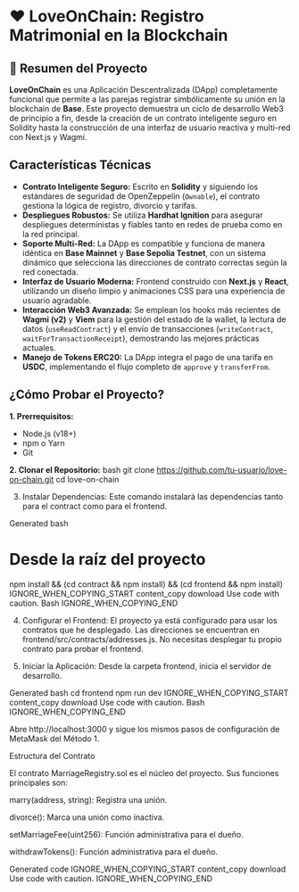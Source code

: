 # ❤️ LoveOnChain: Registro Matrimonial en la Blockchain

## 📄 Resumen del Proyecto

**LoveOnChain** es una Aplicación Descentralizada (DApp) completamente funcional que permite a las parejas registrar simbólicamente su unión en la blockchain de **Base**. Este proyecto demuestra un ciclo de desarrollo Web3 de principio a fin, desde la creación de un contrato inteligente seguro en Solidity hasta la construcción de una interfaz de usuario reactiva y multi-red con Next.js y Wagmi.


##  Características Técnicas

- **Contrato Inteligente Seguro:** Escrito en **Solidity** y siguiendo los estándares de seguridad de OpenZeppelin (`Ownable`), el contrato gestiona la lógica de registro, divorcio y tarifas.
- **Despliegues Robustos:** Se utiliza **Hardhat Ignition** para asegurar despliegues deterministas y fiables tanto en redes de prueba como en la red principal.
- **Soporte Multi-Red:** La DApp es compatible y funciona de manera idéntica en **Base Mainnet** y **Base Sepolia Testnet**, con un sistema dinámico que selecciona las direcciones de contrato correctas según la red conectada.
- **Interfaz de Usuario Moderna:** Frontend construido con **Next.js** y **React**, utilizando un diseño limpio y animaciones CSS para una experiencia de usuario agradable.
- **Interacción Web3 Avanzada:** Se emplean los hooks más recientes de **Wagmi (v2)** y **Viem** para la gestión del estado de la wallet, la lectura de datos (`useReadContract`) y el envío de transacciones (`writeContract`, `waitForTransactionReceipt`), demostrando las mejores prácticas actuales.
- **Manejo de Tokens ERC20:** La DApp integra el pago de una tarifa en **USDC**, implementando el flujo completo de `approve` y `transferFrom`.


## ¿Cómo Probar el Proyecto?

**1. Prerrequisitos:**
   - Node.js (v18+)
   - npm o Yarn
   - Git

**2. Clonar el Repositorio:**
   bash
   git clone https://github.com/tu-usuario/love-on-chain.git
   cd love-on-chain


3. Instalar Dependencias:
Este comando instalará las dependencias tanto para el contract como para el frontend.

Generated bash
# Desde la raíz del proyecto
npm install && (cd contract && npm install) && (cd frontend && npm install)
IGNORE_WHEN_COPYING_START
content_copy
download
Use code with caution.
Bash
IGNORE_WHEN_COPYING_END

4. Configurar el Frontend:
El proyecto ya está configurado para usar los contratos que he desplegado. Las direcciones se encuentran en frontend/src/contracts/addresses.js. No necesitas desplegar tu propio contrato para probar el frontend.

5. Iniciar la Aplicación:
Desde la carpeta frontend, inicia el servidor de desarrollo.

Generated bash
cd frontend
npm run dev
IGNORE_WHEN_COPYING_START
content_copy
download
Use code with caution.
Bash
IGNORE_WHEN_COPYING_END

Abre http://localhost:3000 y sigue los mismos pasos de configuración de MetaMask del Método 1.


 Estructura del Contrato

El contrato MarriageRegistry.sol es el núcleo del proyecto. Sus funciones principales son:

marry(address, string): Registra una unión.

divorce(): Marca una unión como inactiva.

setMarriageFee(uint256): Función administrativa para el dueño.

withdrawTokens(): Función administrativa para el dueño.


Generated code
IGNORE_WHEN_COPYING_START
content_copy
download
Use code with caution.
IGNORE_WHEN_COPYING_END
